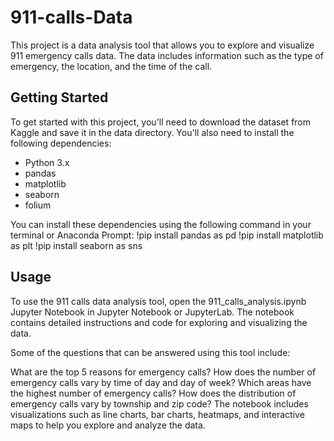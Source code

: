 # 911-calls-Data

This project is a data analysis tool that allows you to explore and visualize 911 emergency calls data. The data includes information such as the type of emergency, the location, and the time of the call.

## Getting Started
To get started with this project, you'll need to download the dataset from Kaggle and save it in the data directory. You'll also need to install the following dependencies:

- Python 3.x
- pandas
- matplotlib
- seaborn
- folium

You can install these dependencies using the following command in your terminal or Anaconda Prompt:
!pip install pandas as pd
!pip install matplotlib as plt
!pip install seaborn as sns

## Usage
To use the 911 calls data analysis tool, open the 911_calls_analysis.ipynb Jupyter Notebook in Jupyter Notebook or JupyterLab. The notebook contains detailed instructions and code for exploring and visualizing the data.

Some of the questions that can be answered using this tool include:

What are the top 5 reasons for emergency calls?
How does the number of emergency calls vary by time of day and day of week?
Which areas have the highest number of emergency calls?
How does the distribution of emergency calls vary by township and zip code?
The notebook includes visualizations such as line charts, bar charts, heatmaps, and interactive maps to help you explore and analyze the data.
